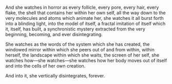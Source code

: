 And she watches in horror as every follicle, every pore, every hair, every flake, the shell that contains her within her own self, all the way down to the very molecules and atoms which animate her, she watches it all burst forth into a blinding light, into the model of itself, a fractal imitation of itself which it, itself, has built, a synchronistic mystery extracted from the very beginning, becoming, and ever disintegrating.

She watches as the words of the system which she has created, the windowed mirror within which she peers out of and from within, within herself, the landscape within which she waits, the screen of her self, she watches how—she watches—she watches how her body moves out of itself and into the cells of her own creation.

And into it, she vertically disintegrates, forever.